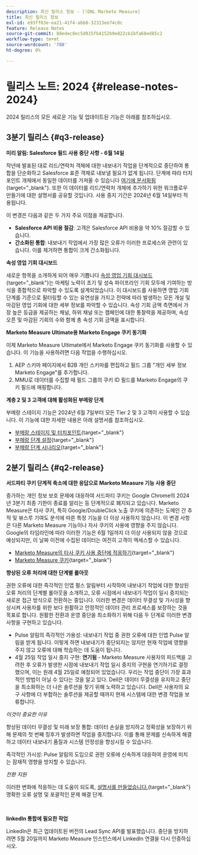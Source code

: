 ```yaml
---
description: 최신 릴리스 정보 - [!DNL Marketo Measure]
title: 최신 릴리스 정보
exl-id: e93ff03e-ea21-41f4-abb8-32313ee74c0c
feature: Release Notes
source-git-commit: 88edec8ec5d015fb4152b9e822cb1bfa68ed85c2
workflow-type: tm+mt
source-wordcount: '788'
ht-degree: 0%

---
```


# 릴리스 노트: 2024 {#release-notes-2024}

2024 릴리스의 모든 새로운 기능 및 업데이트된 기능은 아래를 참조하십시오.

## 3분기 릴리스 {#q3-release}

<p>

**미리 알림: Salesforce 필드 사용 중단 사항 - 6월 14일**

작년에 발표된 대로 리드/연락처 객체에 대한 내보내기 작업을 단계적으로 중단하여 통합을 단순화하고 Salesforce 표준 객체로 내보낼 필요가 없게 됩니다. 단계에 따라 터치포인트 개체에서 동일한 데이터를 가져올 수 있습니다 [여기에 문서화됨](/help/release-notes/previous-releases/2023.md#deprecations){target="_blank"}. 또한 이 데이터를 리드/연락처 개체에 추가하기 위한 워크플로우 만들기에 대한 설명서를 공유할 것입니다. 사용 중지 기간은 2024년 6월 14일부터 적용됩니다.

이 변경은 다음과 같은 두 가지 주요 이점을 제공합니다.

* **Salesforce API 비용 절감**: 고객은 Salesforce API 비용을 약 10% 절감할 수 있습니다.
* **간소화된 통합**: 내보내기 작업에서 가장 많은 오류가 이러한 프로세스와 관련이 있습니다. 이를 제거하면 통합이 크게 간소화됩니다.

**속성 영업 기회 대시보드**

새로운 항목을 소개하게 되어 매우 기쁩니다 [속성 영업 기회 대시보드](/help/marketo-measure-discover-ui/dashboards/attributed-opportunity-dashboard.md){target="_blank"}는 마케팅 노력이 초기 및 성숙 파이프라인 기회 모두에 기여하는 방식을 종합적으로 파악할 수 있도록 설계되었습니다. 이 대시보드를 사용하면 영업 기회 단계를 기준으로 필터링할 수 있는 유연성을 가지고 전략에 따라 발생하는 모든 개설 및 마감된 영업 기회에 대한 세부 정보를 파악할 수 있습니다. 속성 기회 금액 측면에서 가장 높은 등급을 제공하는 채널, 하위 채널 또는 캠페인에 대한 통찰력을 제공하며, 속성 오픈 및 마감된 기회의 수와 함께 총 속성 기회 금액을 표시합니다.

**Marketo Measure Ultimate용 Marketo Engage 쿠키 동기화**

이제 Marketo Measure Ultimate에서 Marketo Engage 쿠키 동기화를 사용할 수 있습니다. 이 기능을 사용하려면 다음 작업을 수행하십시오.

1. AEP 스키마 페이지에서 B2B 개인 스키마를 편집하고 필드 그룹 &quot;개인 세부 정보 Marketo Engage&quot;를 추가합니다.
1. MMU로 데이터를 수집할 때 필드 그룹의 쿠키 ID 필드를 Marketo Engage의 쿠키 필드에 매핑합니다.

**계층 2 및 3 고객에 대해 활성화된 부메랑 단계**

부메랑 스테이지 기능은 2024년 6월 7일부터 모든 Tier 2 및 3 고객이 사용할 수 있습니다. 이 기능에 대한 자세한 내용은 아래 설명서를 참조하십시오.

* [부메랑 스테이지 및 터치포인트](/help/advanced-marketo-measure-features/boomerang/boomerang-stages-and-touchpoints.md){target="_blank"}
* [부메랑 단계 설정](/help/advanced-marketo-measure-features/boomerang/setting-up-boomerang-stages.md){target="_blank"}
* [부메랑 단계 시나리오](/help/advanced-marketo-measure-features/boomerang/boomerang-stage-scenarios.md){target="_blank"}

<p>

## 2분기 릴리스 {#q2-release}

<p>

**서드파티 쿠키 단계적 축소에 대한 응답으로 Marketo Measure 기능 사용 중단**

증가하는 개인 정보 보호 문제에 대응하여 서드파티 쿠키는 Google Chrome의 2024년 3분기 최종 기한이 종료를 알리는 등 단계적으로 폐지되고 있습니다. Marketo Measure은 타사 쿠키, 특히 Google/DoubleClick 노출 쿠키에 의존하는 도메인 간 추적 및 뷰스루 기여도 분석에 따른 특정 기능을 더 이상 사용하지 않습니다. 이 변경 사항은 다른 Marketo Measure 기능이나 자사 쿠키의 사용에 영향을 주지 않습니다. Google의 타임라인에 따라 이러한 기능은 6월 1일까지 더 이상 사용되지 않을 것으로 예상되지만, 이 날짜 이전에 수집된 데이터는 여전히 고객이 액세스할 수 있습니다.

* [Marketo Measure의 타사 쿠키 사용 중단에 적응하기](https://nation.marketo.com/t5/employee-blogs/adapting-to-third-party-cookie-deprecation-in-marketo-measure/ba-p/345110){target="_blank"}
* [Marketo Measure 쿠키](/help/marketo-measure-tracking/setting-up-tracking/marketo-measure-cookies.md){target="_blank"}

**향상된 오류 처리에 대한 단계별 롤아웃**

권한 오류에 대한 즉각적인 인앱 펄스 알림부터 시작하여 내보내기 작업에 대한 향상된 오류 처리의 단계별 롤아웃을 소개하고, 오류 시점에서 내보내기 작업이 일시 중지되는 새로운 접근 방식으로 전환하는 중입니다. 이러한 변경은 데이터 무결성 및 가시성을 향상시켜 사용자를 위한 보다 원활하고 안정적인 데이터 관리 프로세스를 보장하는 것을 목표로 합니다. 원활한 전환과 운영 중단을 최소화하기 위해 다음 두 단계로 이러한 변경 사항을 구현하고 있습니다.

* Pulse 알림의 즉각적인 가용성: 내보내기 작업 중 권한 오류에 대한 인앱 Pulse 알림을 받게 됩니다. 이렇게 하면 내보내기가 중단되지는 않지만 현재 작업에 영향을 주지 않고 오류에 대해 학습하는 데 도움이 됩니다.
* 4월 25일 작업 일시 중지 구현: **연기됨** - Marketo Measure 사용자의 피드백을 고려한 후 오류가 발생한 시점에 내보내기 작업 일시 중지의 구현을 연기하기로 결정했으며, 이는 원래 4월 25일로 예정되어 있었습니다. 우리는 작업 중단이 가장 효과적인 방법이 아닐 수 있다는 것을 알고 있다. Dell은 데이터 무결성을 유지하고 중단을 최소화하는 더 나은 솔루션을 찾기 위해 노력하고 있습니다. Dell은 사용자의 요구 사항에 더 부합하는 솔루션을 제공할 때까지 현재 시스템에 대한 변경 작업을 보류합니다.

_이것이 중요한 이유_

향상된 데이터 무결성 및 미래 보장 통합: 데이터 손실을 방지하고 정확성을 보장하기 위해 문제의 첫 번째 징후가 발생하면 작업을 중지합니다. 이를 통해 문제를 신속하게 해결하고 데이터 내보내기 품질과 시스템 안정성을 향상시킬 수 있습니다.

즉각적인 가시성: Pulse 알림의 도입으로 권한 오류에 신속하게 대응하여 운영에 미치는 잠재적 영향을 방지할 수 있습니다.

_전환 지원_

이러한 변화에 적응하는 데 도움이 되도록, [설명서를 만들었습니다.](/help/configuration-and-setup/getting-started-with-marketo-measure/error-notifications.md){target="_blank"} 명확한 오류 설명 및 포괄적인 문제 해결 단계.

<br>

**linkedIn 통합에 필요한 작업**

LinkedIn은 최근 업데이트된 버전의 Lead Sync API를 발표했습니다. 중단을 방지하려면 5월 20일까지 Marketo Measure 인스턴스에서 LinkedIn 연결을 다시 인증하십시오.

